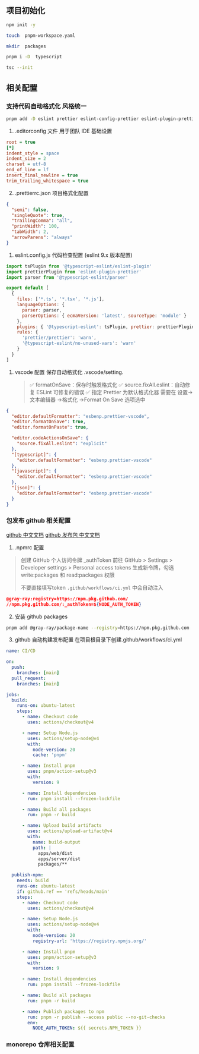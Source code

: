 ## 项目初始化

```bash
npm init -y

touch  pnpm-workspace.yaml

mkdir  packages

pnpm i -D  typescript

tsc --init
```

## 相关配置

### 支持代码自动格式化 风格统一

```bash
pnpm add -D eslint prettier eslint-config-prettier eslint-plugin-prettier @typescript-eslint/parser @typescript-eslint/eslint-plugin

```

1. .editorconfig 文件 用于团队 IDE 基础设置

```ini
root = true
[*]
indent_style = space
indent_size = 2
charset = utf-8
end_of_line = lf
insert_final_newline = true
trim_trailing_whitespace = true
```

2. .prettierrc.json 项目格式化配置

```json
{
  "semi": false,
  "singleQuote": true,
  "trailingComma": "all",
  "printWidth": 100,
  "tabWidth": 2,
  "arrowParens": "always"
}
```

1. eslint.config.js 代码检查配置 (eslint 9.x 版本配置)

```js
import tsPlugin from '@typescript-eslint/eslint-plugin'
import prettierPlugin from 'eslint-plugin-prettier'
import parser from '@typescript-eslint/parser'

export default [
  {
    files: ['*.ts', '*.tsx', '*.js'],
    languageOptions: {
      parser: parser,
      parserOptions: { ecmaVersion: 'latest', sourceType: 'module' }
    },
    plugins: { '@typescript-eslint': tsPlugin, prettier: prettierPlugin },
    rules: {
      'prettier/prettier': 'warn',
      '@typescript-eslint/no-unused-vars': 'warn'
    }
  }
]
```

1. vscode 配置 保存自动格式化 .vscode/setting.
   > ✅ formatOnSave：保存时触发格式化
   > ✅ source.fixAll.eslint：自动修复 ESLint 可修复的错误
   > ✅ 指定 Prettier 为默认格式化器
   > 需要在 设置-> 文本编辑器 ->格式化 ->Format On Save 选项选中

```json
{
  "editor.defaultFormatter": "esbenp.prettier-vscode",
  "editor.formatOnSave": true,
  "editor.formatOnPaste": true,

  "editor.codeActionsOnSave": {
    "source.fixAll.eslint": "explicit"
  },
  "[typescript]": {
    "editor.defaultFormatter": "esbenp.prettier-vscode"
  },
  "[javascript]": {
    "editor.defaultFormatter": "esbenp.prettier-vscode"
  },
  "[json]": {
    "editor.defaultFormatter": "esbenp.prettier-vscode"
  }
}
```

### 包发布 github 相关配置

[github 中文文档](https://docs.github.com/zh)
[github 发布包 中文文档](https://docs.github.com/zh/actions)

1. .npmrc 配置

> 创建 GitHub 个人访问令牌 \_authToken
> 前往 GitHub > Settings > Developer settings > Personal access tokens
> 生成新令牌，勾选 write:packages 和 read:packages 权限
>
> 不要直接填写token `.github/workflows/ci.yml` 中会自动注入

```json
@gray-ray:registry=https://npm.pkg.github.com/
//npm.pkg.github.com/:_authToken=${NODE_AUTH_TOKEN}


```

2. 安装 github packages

```bash
pnpm add @gray-ray/package-name --registry=https://npm.pkg.github.com
```

3. github 自动构建发布配置
   在项目根目录下创建.github/workflows/ci.yml

```yaml
name: CI/CD

on:
  push:
    branches: [main]
  pull_request:
    branches: [main]

jobs:
  build:
    runs-on: ubuntu-latest
    steps:
      - name: Checkout code
        uses: actions/checkout@v4

      - name: Setup Node.js
        uses: actions/setup-node@v4
        with:
          node-version: 20
          cache: 'pnpm'

      - name: Install pnpm
        uses: pnpm/action-setup@v3
        with:
          version: 9

      - name: Install dependencies
        run: pnpm install --frozen-lockfile

      - name: Build all packages
        run: pnpm -r build

      - name: Upload build artifacts
        uses: actions/upload-artifact@v4
        with:
          name: build-output
          path: |
            apps/web/dist
            apps/server/dist
            packages/**

  publish-npm:
    needs: build
    runs-on: ubuntu-latest
    if: github.ref == 'refs/heads/main'
    steps:
      - name: Checkout code
        uses: actions/checkout@v4

      - name: Setup Node.js
        uses: actions/setup-node@v4
        with:
          node-version: 20
          registry-url: 'https://registry.npmjs.org/'

      - name: Install pnpm
        uses: pnpm/action-setup@v3
        with:
          version: 9

      - name: Install dependencies
        run: pnpm install --frozen-lockfile

      - name: Build all packages
        run: pnpm -r build

      - name: Publish packages to npm
        run: pnpm -r publish --access public --no-git-checks
        env:
          NODE_AUTH_TOKEN: ${{ secrets.NPM_TOKEN }}
```

### monorepo 仓库相关配置
